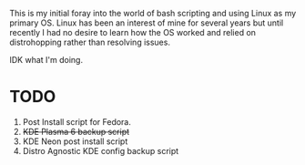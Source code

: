 This is my initial foray into the world of bash scripting and using Linux as my primary OS. Linux has been an interest of mine for several years but until recently I had no desire to learn how the OS worked and relied on distrohopping rather than resolving issues.

IDK what I'm doing. 

# TODO

1. Post Install script for Fedora. 
2. ~~KDE Plasma 6 backup script~~
3. KDE Neon post install script
4. Distro Agnostic KDE config backup script